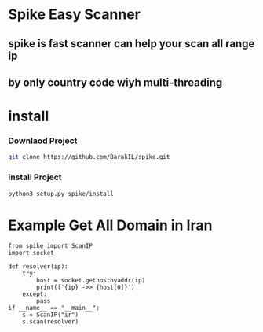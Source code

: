 # Spike Easy Scanner


## spike is fast scanner can help your scan all range ip
## by only country code wiyh multi-threading

# install 

### Downlaod Project
```bash
git clone https://github.com/BarakIL/spike.git
```

### install Project
```bash
python3 setup.py spike/install
```

# Example Get All Domain in Iran

```python3
from spike import ScanIP
import socket

def resolver(ip):
    try:
        host = socket.gethostbyaddr(ip)
        print(f'{ip} ->> {host[0]}')
    except:
        pass
if __name__ == "__main__":
    s = ScanIP("ir")
    s.scan(resolver)
    
```
